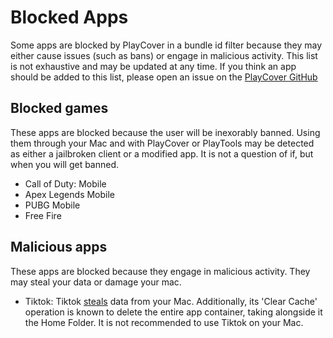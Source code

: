 # Blocked Apps
Some apps are blocked by PlayCover in a bundle id filter because they may either cause issues (such as bans) or engage in malicious activity. This list is not exhaustive and may be updated at any time. If you think an app should be added to this list, please open an issue on the [PlayCover GitHub](https://github.com/PlayCover/PlayCover/issues)

## Blocked games
These apps are blocked because the user will be inexorably banned. Using them through your Mac and with PlayCover or PlayTools may be detected as either a jailbroken client or a modified app. It is not a question of if, but when you will get banned. 
- Call of Duty: Mobile
- Apex Legends Mobile
- PUBG Mobile
- Free Fire

## Malicious apps
These apps are blocked because they engage in malicious activity. They may steal your data or damage your mac.
- Tiktok: Tiktok [steals](https://github.com/PlayCover/PlayCover/discussions/628) data from your Mac. Additionally, its 'Clear Cache' operation is known to delete the entire app container, taking alongside it the Home Folder. It is not recommended to use Tiktok on your Mac.
